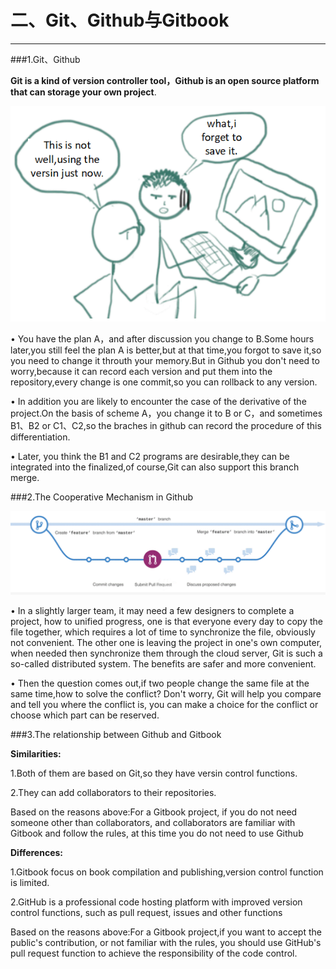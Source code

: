 # 二、Git、Github与Gitbook

---

###1.Git、Github

**Git is a kind of version controller tool，Github is an open source platform that can storage your own project**.

![](/assets/p2.png)

• You have the plan A，and after discussion you change to B.Some hours later,you still feel the plan A is better,but at that time,you forgot to save it,so you need to change it throuth your memory.But in Github you don't need to worry,because it can record each version and put them into the repository,every change is one commit,so you can rollback to any version. 

• In addition you are likely to encounter the case of the derivative of the project.On the basis of scheme A，you change it to B or C，and sometimes B1、B2 or C1、C2,so the braches in github can record the procedure of this differentiation.


• Later, you think the B1 and C2 programs are desirable,they can be integrated into the finalized,of course,Git can also support this branch merge.

###2.The Cooperative Mechanism in Github

![picture2](/assets/图片1.png)

• In a slightly larger team, it may need a few designers to complete a project, how to unified progress, one is that everyone every day to copy the file together, which requires a lot of time to synchronize the file, obviously not convenient. The other one is leaving the project in one's own computer, when needed then synchronize them through the cloud server, Git is such a so-called distributed system. The benefits are safer and more convenient.

• Then the question comes out,if two people change the same file at the same time,how to solve the conflict? Don't worry, Git will help you compare and tell you where the conflict is, you can make a choice for the conflict or choose which part can be reserved.

###3.The relationship between Github and Gitbook

**Similarities:**

1.Both of them are based on Git,so they have versin control functions.

2.They can add collaborators to their repositories.

Based on the reasons above:For a Gitbook project, if you do not need someone other than collaborators, and collaborators are familiar with Gitbook and follow the rules, at this time you do not need to use Github

**Differences:**

1.Gitbook focus on book compilation and publishing,version control function is limited.

2.GitHub is a professional code hosting platform with improved version control functions, such as pull request, issues and other functions

Based on the reasons above:For a Gitbook project,if you want to accept the public's contribution, or not familiar with the rules, you should use GitHub's pull request function to achieve the responsibility of the code control.
